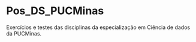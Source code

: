 # Pos_DS_PUCMinas
Exercícios e testes das disciplinas da especialização em Ciência de dados da PUCMinas.
